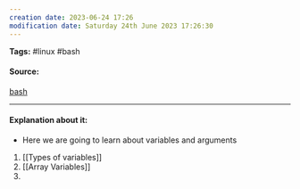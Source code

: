 ```yaml
---
creation date: 2023-06-24 17:26
modification date: Saturday 24th June 2023 17:26:30
---
```


**Tags:** #linux #bash

#### Source:
[bash](https://tldp.org/LDP/Bash-Beginners-Guide/html/chap_10.html)

--------------------------------------

#### Explanation about it:

* Here we are going to learn about variables and arguments

1. [[Types of variables]]
2. [[Array Variables]]
3. 